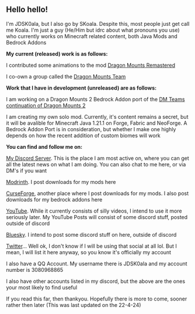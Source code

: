 ## Hello hello!

I'm JDSK0ala, but I also go by SKoala. Despite this, most people just get call me Koala. I'm just a guy (He/Him but idrc about what pronouns you use) who currently works on Minecraft related content, both Java Mods and Bedrock Addons

**My current (released) work is as follows:**

I contributed some animations to the mod [Dragon Mounts Remastered](https://modrinth.com/mod/dmr)

I co-own a group called the [Dragon Mounts Team](https://github.com/DragonMounts-Team)

**Work that I have in development (unreleased) are as follows:**

I am working on a Dragon Mounts 2 Bedrock Addon port of the [DM Teams continuation of Dragon Mounts 2](https://modrinth.com/mod/dragon-mounts-2)

I am creating my own solo mod. Currently, it's content remains a secret, but it will be avalible for Minecraft Java 1.21.1 on Forge, Fabric and NeoForge. A Bedrock Addon Port is in consideration, but whether I make one highly depends on how the recent addition of custom biomes will work


**You can find and follow me on:**

[My Discord Server](https://discord.gg/FbRxshQvnC). This is the place I am most active on, where you can get all the latest news on what I am doing. You can also chat to me here, or via DM's if you want

[Modrinth](https://modrinth.com/user/JDSK0ala). I post downloads for my mods here

[CurseForge](https://www.curseforge.com/members/jdsk0ala/projects), another place where I post downloads for my mods. I also post downloads for my bedrock addons here

[YouTube](https://www.youtube.com/@JDSK0ala). While it currently consists of silly videos, I intend to use it more seriously later. My YouTube Posts will consist of some discord stuff, posted outside of discord

[Bluesky](https://bsky.app/profile/jdsk0ala.bsky.social). I intend to post some discord stuff on here, outside of discord

[Twitter](https://x.com/JDSK0ala)... Well ok, I don't know if I will be using that social at all lol. But I mean, I will list it here anyway, so you know it's officially my account

I also have a QQ Account. My username there is JDSK0ala and my account number is 3080968865

I also have other accounts listed in my discord, but the above are the ones your most likely to find useful


If you read this far, then thankyou. Hopefully there is more to come, sooner rather then later
(This was last updated on the 22-4-24)

<!--
**JDSK0ala/JDSK0ala** is a ✨ _special_ ✨ repository because its `README.md` (this file) appears on your GitHub profile.

Here are some ideas to get you started:

- 🔭 I’m currently working on ...
- 🌱 I’m currently learning ...
- 👯 I’m looking to collaborate on ...
- 🤔 I’m looking for help with ...
- 💬 Ask me about ...
- 📫 How to reach me: ...
- 😄 Pronouns: ...
- ⚡ Fun fact: ...
-->
